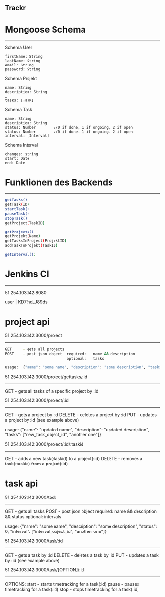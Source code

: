 ## Trackr

# Mongoose Schema
__________________________

Schema User

    firstName: String
    lastName: String
    email: String
    password: String
    

Schema Projekt

    name: String
    description: String
    …
    tasks: [Task]


Schema Task

    name: String
    description: String
    status: Number        //0 if done, 1 if ongoing, 2 if open
    status: Number        //0 if done, 1 if ongoing, 2 if open
    interval: [Interval]
 

Schema Interval

    changes: string
    start: Date
    end: Date


# Funktionen des Backends
___________________________
```bash
getTasks()
getTask(ID)
startTask()
pauseTask()
stopTask()
getProject(TaskID)

getProjects()
getProjekt(Name)
getTasksInProject(ProjektID)
addTaskToProjekt(TaskID)

getInterval():
```

# Jenkins CI
____________

51.254.103.142:8080

user    |   KD7!nd_J89ds

# project api

51.254.103.142:3000/project 
___________________________
```bash
GET	    - gets all projects
POST	- post json object	required: 	name && description
			                optional:	tasks
	
usage:	{"name": "some name", "description": "some description", "tasks": ["task_object_id", "another one"]}
```
51.254.103.142:3000/project/gettasks/:id
________________________________________

GET	- gets all tasks of a specific project by :id

51.254.103.142:3000/project/:id
_______________________________

GET	    - gets a project by :id
DELETE	- deletes a project by :id
PUT	    - updates a project by :id (see example above)

usage:	{"name": "updated name", "description": "updated description", "tasks": ["new_task_object_id", "another one"]}

51.254.103.142:3000/project/:id/:taskid
_______________________________________

GET	    - adds a new task(:taskid) to a project(:id)
DELETE	- removes a task(:taskid) from a project(:id)

# task api

51.254.103.142:3000/task 
________________________

GET	    - gets all tasks
POST	- post json object	required: 	name && description && status
				            optional:	intervals
	
usage:	{"name": "some name", "description": "some description", "status": 0, "interval": ["interval_object_id", "another one"]}

51.254.103.142:3000/task/:id
____________________________

GET	    - gets a task by :id
DELETE	- deletes a task by :id
PUT	    - updates a task by :id (see example above)

51.254.103.142:3000/task/[OPTION]/:id
_____________________________________

OPTIONS:	start	- starts timetracking for a task(:id)
		    pause	- pauses timetracking for a task(:id)
		    stop	- stops timetracking for a task(:id)



